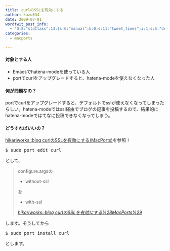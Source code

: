 ```yaml
---
title: curlのSSLを有効にする
author: kazu634
date: 2009-07-01
wordtwit_post_info:
  - 'O:8:"stdClass":13:{s:6:"manual";b:0;s:11:"tweet_times";i:1;s:5:"delay";i:0;s:7:"enabled";i:1;s:10:"separation";s:2:"60";s:7:"version";s:3:"3.7";s:14:"tweet_template";b:0;s:6:"status";i:2;s:6:"result";a:0:{}s:13:"tweet_counter";i:2;s:13:"tweet_log_ids";a:1:{i:0;i:4683;}s:9:"hash_tags";a:0:{}s:8:"accounts";a:1:{i:0;s:7:"kazu634";}}'
categories:
  - macports

---
```

<div class="section">
<h4>
    対象とする人
</h4>
  
<ul>
<li>
      Emacsでhatena-modeを使っている人
</li>
<li>
      portでcurlをアップグレードすると、hatena-modeを使えなくなった人
</li>
</ul>
  
<h4>
    何が問題なの？
</h4>
  
<p>
    portでcurlをアップグレードすると、デフォルトでsslが使えなくなってしまったらしい。hatena-modeではssl経由でブログの記事を投稿するので、結果的にhatena-modeではてなに投稿できなくなってしまう。
</p>
  
<h4>
    どうすればいいの？
</h4>
  
<p>
<a href="http://hikariworks.jp/blog/2009/01/09/curl%E3%81%AEssl%E3%82%92%E6%9C%89%E5%8A%B9%E3%81%AB%E3%81%99%E3%82%8B/" onclick="__gaTracker('send', 'event', 'outbound-article', 'http://hikariworks.jp/blog/2009/01/09/curl%E3%81%AEssl%E3%82%92%E6%9C%89%E5%8A%B9%E3%81%AB%E3%81%99%E3%82%8B/', 'hikariworks::blog curlのSSLを有効にする(MacPorts)');" target="_blank">hikariworks::blog curlのSSLを有効にする(MacPorts)</a>を参照！
</p>
  
<pre class="syntax-highlight">
$ sudo port edit curl
</pre>
  
<p>
    として、
</p>
  
<blockquote title="hikariworks" cite="http://hikariworks.jp/blog/2009/01/09/curl%E3%81%AEssl%E3%82%92%E6%9C%89%E5%8A%B9%E3%81%AB%E3%81%99%E3%82%8B/">
<p>
      configure.argsの
</p>
    
<ul>
<li>
        without-ssl
</li>
</ul>
    
<p>
      を
</p>
    
<ul>
<li>
        with-ssl
</li>
</ul>
    
<p>
<cite><a href="http://hikariworks.jp/blog/2009/01/09/curl%E3%81%AEssl%E3%82%92%E6%9C%89%E5%8A%B9%E3%81%AB%E3%81%99%E3%82%8B/" onclick="__gaTracker('send', 'event', 'outbound-article', 'http://hikariworks.jp/blog/2009/01/09/curl%E3%81%AEssl%E3%82%92%E6%9C%89%E5%8A%B9%E3%81%AB%E3%81%99%E3%82%8B/', 'hikariworks::blog curlのSSLを有効にする%28MacPorts%29');" target="_blank">hikariworks::blog curlのSSLを有効にする%28MacPorts%29</a></cite>
</p>
</blockquote>
  
<p>
    します。そうしてから
</p>
  
<pre class="syntax-highlight">
$ sudo port <span class="synStatement">install</span> curl
</pre>
  
<p>
    とします。
</p>
</div>

